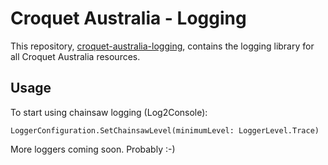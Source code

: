 # Croquet Australia - Logging

This repository, [croquet-australia-logging](https://github.com/croquet-australia/croquet-australia-logging), contains the logging library for all Croquet Australia resources. 

## Usage

To start using chainsaw logging (Log2Console):

```
LoggerConfiguration.SetChainsawLevel(minimumLevel: LoggerLevel.Trace)
```

More loggers coming soon. Probably :-)
